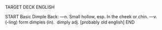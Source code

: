 TARGET DECK
ENGLISH

START
Basic
Dimple
Back: —n. Small hollow, esp. In the cheek or chin. —v. (-ling) form dimples (in).  dimply adj. [probably old english]
END
